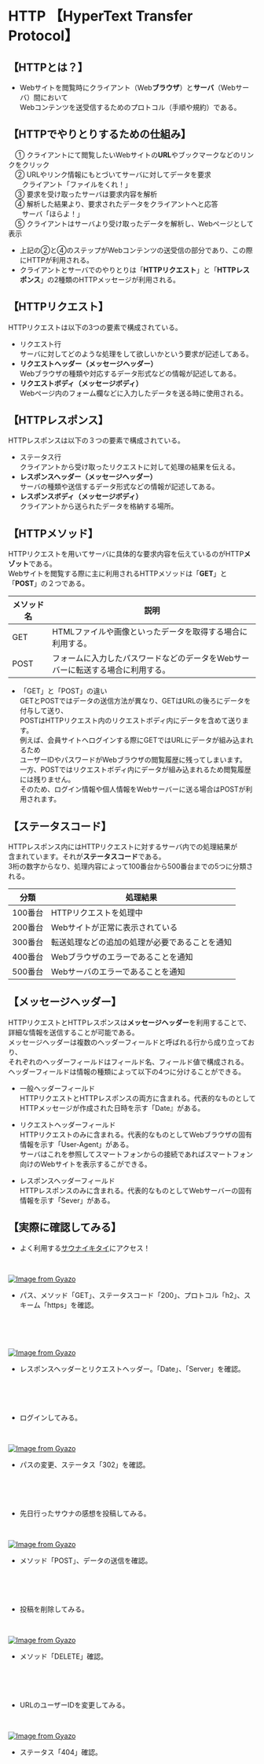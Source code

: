 
# HTTP 【HyperText Transfer Protocol】 

## 【HTTPとは？】  
- Webサイトを閲覧時にクライアント（Web**ブラウザ**）と**サーバ**（Webサーバ）間において  
Webコンテンツを送受信するためのプロトコル（手順や規約）である。  

## 【HTTPでやりとりするための仕組み】  
　①  クライアントにて閲覧したいWebサイトの**URL**やブックマークなどのリンクをクリック  
　②  URLやリンク情報にもとづいてサーバに対してデータを要求  
  　　クライアント「ファイルをくれ！」  
　③  要求を受け取ったサーバは要求内容を解析  
　④  解析した結果より、要求されたデータをクライアントへと応答  
  　　サーバ「ほらよ！」  
　⑤  クライアントはサーバより受け取ったデータを解析し、Webページとして表示  

- 上記の②と④のステップがWebコンテンツの送受信の部分であり、この際にHTTPが利用される。  
- クライアントとサーバでのやりとりは「**HTTPリクエスト**」と「**HTTPレスポンス**」の2種類のHTTPメッセージが利用される。  

## 【HTTPリクエスト】  
HTTPリクエストは以下の3つの要素で構成されている。  
- リクエスト行  
サーバに対してどのような処理をして欲しいかという要求が記述してある。
- **リクエストヘッダー（メッセージヘッダー）**  
Webブラウザの種類や対応するデータ形式などの情報が記述してある。
- **リクエストボディ（メッセージボディ）**  
Webページ内のフォーム欄などに入力したデータを送る時に使用される。  

## 【HTTPレスポンス】
HTTPレスポンスは以下の３つの要素で構成されている。  
- ステータス行  
クライアントから受け取ったリクエストに対して処理の結果を伝える。
- **レスポンスヘッダー（メッセージヘッダー）**  
サーバの種類や送信するデータ形式などの情報が記述してある。
- **レスポンスボディ（メッセージボディ）**  
クライアントから送られたデータを格納する場所。  

## 【HTTPメソッド】  
HTTPリクエストを用いてサーバに具体的な要求内容を伝えているのがHTTP**メゾット**である。  
Webサイトを閲覧する際に主に利用されるHTTPメソッドは「**GET**」と「**POST**」の２つである。  

 | <center> メソッド名 </center> | <center> 説明 </center> |
 | --- | --- |
| GET | HTMLファイルや画像といったデータを取得する場合に利用する。|
| POST | フォームに入力したパスワードなどのデータをWebサーバーに転送する場合に利用する。|  

- 「GET」と「POST」の違い  
GETとPOSTではデータの送信方法が異なり、GETはURLの後ろにデータを付与して送り、  
POSTはHTTPリクエスト内のリクエストボディ内にデータを含めて送ります。  
例えば、会員サイトへログインする際にGETではURLにデータが組み込まれるため  
ユーザーIDやパスワードがWebブラウザの閲覧履歴に残ってしまいます。  
一方、POSTではリクエストボディ内にデータが組み込まれるため閲覧履歴には残りません。  
そのため、ログイン情報や個人情報をWebサーバーに送る場合はPOSTが利用されます。  

## 【ステータスコード】  
HTTPレスポンス内にはHTTPリクエストに対するサーバ内での処理結果が  
含まれています。それが**ステータスコード**である。  
3桁の数字からなり、処理内容によって100番台から500番台までの5つに分類される。 

|  分類   | 処理結果 |
| --- | --- |
| 100番台 | HTTPリクエストを処理中 |
| 200番台 | Webサイトが正常に表示されている |
| 300番台 | 転送処理などの追加の処理が必要であることを通知 |
| 400番台 | Webブラウザのエラーであることを通知 |
| 500番台 | Webサーバのエラーであることを通知 |

## 【メッセージヘッダー】  
HTTPリクエストとHTTPレスポンスは**メッセージヘッダー**を利用することで、  
詳細な情報を送信することが可能である。  
メッセージヘッダーは複数のヘッダーフィールドと呼ばれる行から成り立っており、  
それぞれのヘッダーフィールドはフィールド名、フィールド値で構成される。  
ヘッダーフィールドは情報の種類によって以下の4つに分けることができる。  

- 一般ヘッダーフィールド  
HTTPリクエストとHTTPレスポンスの両方に含まれる。代表的なものとして  
HTTPメッセージが作成された日時を示す「Date』がある。  

- リクエストヘッダーフィールド  
HTTPリクエストのみに含まれる。代表的なものとしてWebブラウザの固有情報を示す「User-Agent」がある。  
サーバはこれを参照してスマートフォンからの接続であればスマートフォン向けのWebサイトを表示するこができる。  

- レスポンスヘッダーフィールド  
HTTPレスポンスのみに含まれる。代表的なものとしてWebサーバーの固有情報を示す「Sever」がある。  

## 【実際に確認してみる】   
-  よく利用する[サウナイキタイ](https://sauna-ikitai.com/)にアクセス！  
<br/>

[![Image from Gyazo](https://i.gyazo.com/fda8af11e43f634706d8628bcd9233a9.jpg)](https://gyazo.com/fda8af11e43f634706d8628bcd9233a9)  
- パス、メソッド「GET」、ステータスコード「200」、プロトコル「h2」、スキーム「https」を確認。  
<br/>
<br/>
<br/>

[![Image from Gyazo](https://i.gyazo.com/c2cf5ad270423e97a20e7170f9576fc2.png)](https://gyazo.com/c2cf5ad270423e97a20e7170f9576fc2)  
- レスポンスヘッダーとリクエストヘッダー。「Date」、「Server」を確認。
<br/>
<br/>
<br/>

- ログインしてみる。  
<br/>

[![Image from Gyazo](https://i.gyazo.com/d79d8b63a76c59886090bb0b14fb2255.png)](https://gyazo.com/d79d8b63a76c59886090bb0b14fb2255)  
- パスの変更、ステータス「302」を確認。  
<br/>
<br/>
<br/>


- 先日行ったサウナの感想を投稿してみる。  
<br/>

[![Image from Gyazo](https://i.gyazo.com/2fd376ff1807cd56d7eb5fcd32576bc5.png)](https://gyazo.com/2fd376ff1807cd56d7eb5fcd32576bc5)
- メソッド「POST」、データの送信を確認。  
<br/>
<br/>
<br/>

- 投稿を削除してみる。  
<br/>

[![Image from Gyazo](https://i.gyazo.com/bf07c387b714d40dc6562ce276863615.png)](https://gyazo.com/bf07c387b714d40dc6562ce276863615)  
- メソッド「DELETE」確認。  
<br/>
<br/>
<br/>

- URLのユーザーIDを変更してみる。
<br/>

[![Image from Gyazo](https://i.gyazo.com/2a84a706891c82c5fe9e021c0d626ec5.png)](https://gyazo.com/2a84a706891c82c5fe9e021c0d626ec5)  
- ステータス「404」確認。  

